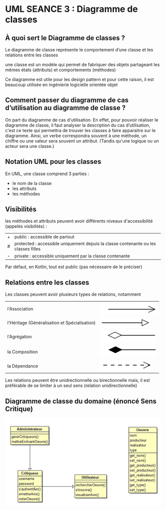# UML SEANCE 3 : Diagramme de classes

## À quoi sert le Diagramme de classes ?
<p>Le diagramme de classe représente le comportement d’une classe et les relations entre les classes</p>
<p>une classe est un modèle qui permet de fabriquer des objets partageant les mêmes états (attributs) et comportements (méthodes)</p>
<p>Ce diagramme est utile pour les design pattern et pour cette raison, il est beaucoup utilisée en ingénierie logicielle orientée objet</p>
<h2>Comment passer du diagramme de cas d’utilisation au diagramme de classe ? </h2>
<p>On part du diagramme de cas d'utilisation. En effet, pour pouvoir réaliser le diagramme de classe, il faut analyser la description du cas
d’utilisation, c'est ce texte qui permettra de trouver les classes à faire apparaitre sur le diagramme. Ainsi, un verbe correspondra souvent à une
méthode, un chiffre ou une valeur sera souvent un attribut. (Tandis qu'une logique ou un acteur sera une classe.)
<h2> Notation UML pour les classes</h2>
<p>En UML, une classe comprend 3 parties : </p>
<ul>
<li>le nom de la classe</li>
<li>les attributs</li>
<li>les méthodes</li>
</ul>

<h2>Visibilités</h2>
<p>les méthodes et attributs peuvent avoir différents niveaux d'accessibilité (appelés visibilités) : </p>

<table>
<tr>
<td>+</td>
<td>public : accessible de partout</td>
</tr>
<tr>
<td>#</td>
<td>protected : accessible uniquement depuis la classe contenante ou les classes filles</td>
</tr>
<tr>
<td>-</td>
<td>private : accessible uniquement par la classe contenante</td>
</tr>

</table>

<p>Par défaut, en Kotlin, tout est public (pas nécessaire de le préciser) </p>

<h2>Relations entre les classes</h2>
<p>Les classes peuvent avoir plusieurs types de relations, notamment</p>

<table>
<tr>
<td>l'Association</td>
<td><img src="../img/association.png" alt="association"></td>
</tr>
<tr>
<td>l'Héritage (Généralisation et Spécialisation)</td>
<td><img src="../img/heritage.png" alt="heritage"></td>
</tr>
<tr>
<td>l'Agrégation</td>
<td><img src="../img/agregation.png" alt="agregation" ></td>
</tr>
<tr>
<td>la Composition </td>
<td><img src="../img/composition.png" alt="compositon"></td>
</tr>
<tr>
<td>la Dépendance</td>
<td><img src="../img/dependance.png" alt="dependance"></td>
</tr>
</table>
<p>Les relations peuvent être unidrectionnelle ou birectionnelle mais, il est préférable de se limiter à un seul sens (relation unidirectionnelle)</p>

## Diagramme de classe du domaine (énoncé Sens Critique)

<img src="../img/diagDomaine.png" alt="diagramme de classe" >